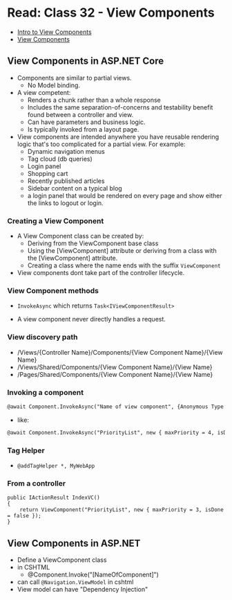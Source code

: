# Read: Class 32 - View Components

- [Intro to View Components](https://docs.microsoft.com/en-us/aspnet/core/mvc/views/view-components?view=aspnetcore-2.1)
- [View Components](https://mariusschulz.com/blog/view-components-in-asp-net-core-mvc)

## View Components in ASP.NET Core
- Components are similar to partial views. 
    - No Model binding.
- A view competent:
    - Renders a chunk rather than a whole response
    - Includes the same separation-of-concerns and testability benefit found between a controller and view.
    - Can have parameters and business logic.
    - Is typically invoked from a layout page.
- View components are intended anywhere you have reusable rendering logic that's too complicated for a partial view. For example:
    - Dynamic navigation menus
    - Tag cloud (db queries)
    - Login panel
    - Shopping cart
    - Recently published articles
    - Sidebar content on a typical blog
    - a login panel that would be rendered on every page and show either the links to logout or login.

### Creating a View Component
- A View Component class can be created by:
    - Deriving from the ViewComponent base class
    - Using the [ViewComponent] attribute or deriving from a class with the [ViewComponent] attribute.
    - Creating a class where the name ends with the suffix `ViewComponent`
- View components dont take part of the controller lifecycle.

### View Component methods
- `InvokeAsync` which returns `Task<IViewComponentResult>`

- A view component never directly handles a request.

### View discovery path
- /Views/{Controller Name}/Components/{View Component Name}/{View Name}
- /Views/Shared/Components/{View Component Name}/{View Name}
- /Pages/Shared/Components/{View Component Name}/{View Name}

### Invoking a component
``` HTML
@await Component.InvokeAsync("Name of view component", {Anonymous Type Containing Parameters})
```
- like:
``` HTML
@await Component.InvokeAsync("PriorityList", new { maxPriority = 4, isDone = true })
```

### Tag Helper
- `@addTagHelper *, MyWebApp`

### From a controller
``` CSharp
public IActionResult IndexVC()
{
    return ViewComponent("PriorityList", new { maxPriority = 3, isDone = false });
}
```

## View Components in ASP.NET
- Define a ViewComponent class
- in CSHTML
    - @Component.Invoke("[NameOfComponent]")
- can call `@Navigation.ViewModel` in cshtml
- View model can have "Dependency Injection"
